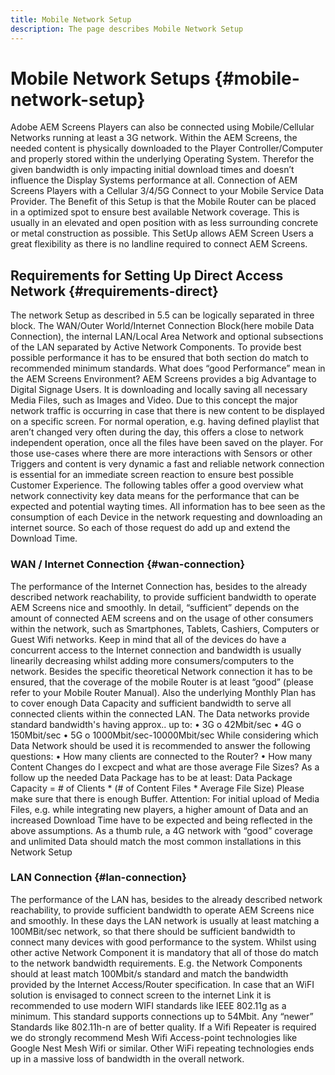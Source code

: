 ```yaml
---
title: Mobile Network Setup
description: The page describes Mobile Network Setup
---
```


# Mobile Network Setups {#mobile-network-setup}

Adobe AEM Screens Players can also be connected using Mobile/Cellular Networks running at least a 3G network.
Within the AEM Screens, the needed content is physically downloaded to the Player Controller/Computer and properly stored within the underlying Operating System. Therefor the given bandwidth is only impacting initial download times and doesn’t influence the Display Systems performance at all.
Connection of AEM Screens Players with a Cellular 3/4/5G Connect to your Mobile Service Data Provider. The Benefit of this Setup is that the Mobile Router can be placed in a optimized spot to ensure best available Network coverage. This is usually in an elevated and open position with as less surrounding concrete or metal construction as possible.
This SetUp allows AEM Screen Users a great flexibility as there is no landline required to connect AEM Screens.


## Requirements for Setting Up Direct Access Network {#requirements-direct}

The network Setup as described in 5.5 can be logically separated in three block. The WAN/Outer World/Internet Connection Block(here mobile Data Connection), the internal LAN/Local Area Network and optional subsections of the LAN separated by Active Network Components.
To provide best possible performance it has to be ensured that both section do match to recommended minimum standards.
What does “good Performance” mean in the AEM Screens Environment?
AEM Screens provides a big Advantage to Digital Signage Users. It is downloading and locally saving all necessary Media Files, such as Images and Video. Due to this concept the major network traffic is occurring in case that there is new content to be displayed on a specific screen.
For normal operation, e.g. having defined playlist that aren’t changed very often during the day, this offers a close to network independent operation, once all the files have been saved on the player.
For those use-cases where there are more interactions with Sensors or other Triggers and content is very dynamic a fast and reliable network connection is essential for an immediate screen reaction to ensure best possible Customer Experience.
The following tables offer a good overview what network connectivity key data means for the performance that can be expected and potential wayting times.
All information has to bee seen as the consumption of each Device in the network requesting and downloading an internet source. So each of those request do add up and extend the Download Time.


### WAN / Internet Connection {#wan-connection}

The performance of the Internet Connection has, besides to the already described network reachability, to provide sufficient bandwidth to operate AEM Screens nice and smoothly. In detail, “sufficient” depends on the amount of connected AEM screens and on the usage of other consumers within the network, such as Smartphones, Tablets, Cashiers, Computers or Guest Wifi networks.
Keep in mind that all of the devices do have a concurrent access to the Internet connection and bandwidth is usually linearily decreasing whilst adding more consumers/computers to the network.
Besides the specific theoretical Network connection it has to be ensured, that the coverage of the mobile Router is at least “good” (please refer to your Mobile Router Manual). Also the underlying Monthly Plan has to cover enough Data Capacity and sufficient bandwidth to serve all connected clients within the connected LAN.
The Data networks provide standard bandwidth's having approx.. up to:
• 3G
o 42Mbit/sec
• 4G
o 150Mbit/sec
• 5G
o 1000Mbit/sec-10000Mbit/sec
While considering which Data Network should be used it is recommended to answer the following questions:
• How many clients are connected to the Router?
• How many Content Changes do I excpect and what are those average File Sizes?
As a follow up the needed Data Package has to be at least:
Data Package Capacity = # of Clients * (# of Content Files * Average File Size)
Please make sure that there is enough Buffer.
Attention: For initial upload of Media Files, e.g. while integrating new players, a higher amount of Data and an increased Download Time have to be expected and being reflected in the above assumptions.
As a thumb rule, a 4G network with “good” coverage and unlimited Data should match the most common installations in this Network Setup


### LAN Connection {#lan-connection}

The performance of the LAN has, besides to the already described network reachability, to provide sufficient bandwidth to operate AEM Screens nice and smoothly. In these days the LAN network is usually at least matching a 100MBit/sec network, so that there should be sufficient bandwidth to connect many devices with good performance to the system. Whilst using other active Network Component it is mandatory that all of those do match to the network bandwidth requirements. E.g. the Network Components should at least match 100Mbit/s standard and match the bandwidth provided by the Internet Access/Router specification.
In case that an WiFI solution is envisaged to connect screen to the internet Link it is recommended to use modern WIFI standards like IEEE 802.11g as a minimum. This standard supports connections up to 54Mbit. Any “newer” Standards like 802.11h-n are of better quality. If a Wifi Repeater is required we do strongly recommend Mesh Wifi Access-point technologies like Google Nest Mesh Wifi or similar.
Other WiFi repeating technologies ends up in a massive loss of bandwidth in the overall network.
